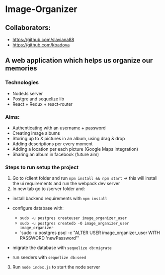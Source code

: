 # Image-Organizer

## Collaborators:
* https://github.com/slaviana88
* https://github.com/kbadova

## A web application which helps us organize our memories

### Technologies
* NodeJs server
* Postgre and sequelize lib
* React + Redux + react-router


### Aims:
* Authenticating with an username + password
* Creating image albums
* Storing up to X pictures in an album, using drag & drop
* Adding descriptions per every moment
* Adding a location per each picture (Google Maps integration)
* Sharing an album in facebook (future aim)


### Steps to run setup the project

1) Go to /client folder and run `npm install && npm start` -> this will install the ui requirements and run the webpack dev server
2) In new tab go to /server folder and:

* install backend requirements with `npm install`
* configure database with:
  * `sudo -u postgres createuser image_organizer_user`
  * `sudo -u postgres createdb -O image_organizer_user image_organizer`
  * `sudo -u postgres psql -c "ALTER USER image_organizer_user WITH PASSWORD 'newPassword'"

* migrate the database with `sequelize db:migrate`
* run seeders with `sequelize db:seed`

3) Run `node index.js` to start the node server
